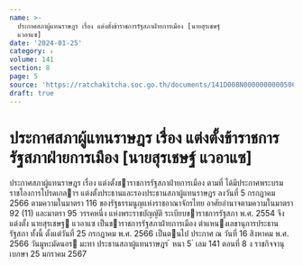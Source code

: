 ```yaml
---
name: >-
  ประกาศสภาผู้แทนราษฎร เรื่อง แต่งตั้งข้าราชการรัฐสภาฝ่ายการเมือง [นายสุรเชษฐ์
  แวอาแซ]
date: '2024-01-25'
category: ง
volume: 141
section: 8
page: 5
source: 'https://ratchakitcha.soc.go.th/documents/141D008N0000000000500.pdf'
draft: true
---
```


# ประกาศสภาผู้แทนราษฎร เรื่อง แต่งตั้งข้าราชการรัฐสภาฝ่ายการเมือง [นายสุรเชษฐ์ แวอาแซ]

ประกาศสภาผู้แทนราษฎร เรื่อง แต่งตั้งขาราชการรัฐสภาฝ่ายการเมือง ตามที่ ได้มีประกาศพระบรมราชโองการโปรดเกลาฯ แต่งตั้งประธานและรองประธานสภาผู้แทนราษฎร ลงวันที่ 5 กรกฎาคม 2566 ตามความในมาตรา 116 ของรัฐธรรมนูญแห่งราชอาณาจักรไทย อาศัยอํานาจตามความในมาตรา 92 (11) และมาตรา 95 วรรคหนึ่ง แห่งพระราชบัญญัติ ระเบียบขาราชการรัฐสภา พ.ศ. 2554 จึงแต่งตั้ง นายสุรเชษฐ แวอาแซ เป็นขาราชการรัฐสภาฝ่ายการเมือง ตําแหนงเลขานุการประธานรัฐสภา ทั้งนี้ ตั้งแต่วันที่ 25 กรกฎาคม พ.ศ. 2566 เป็นตนไป ประกาศ ณ วันที่ 16 สิงหาคม พ.ศ. 2566 วันมูหะมัดนอร มะทา ประธานสภาผู้แทนราษฎร ้ หนา 5 ่ เลม 141 ตอนที่ 8 ง ราชกิจจานุเบกษา 25 มกราคม 2567
